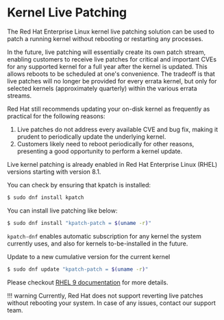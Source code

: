 # Kernel Live Patching
The Red Hat Enterprise Linux kernel live patching solution can be used to patch a running kernel without rebooting or restarting any processes.

In the future, live patching will essentially create its own patch stream, enabling customers to receive live patches for critical and important CVEs for any supported kernel for a full year after the kernel is updated. This allows reboots to be scheduled at one's convenience. The tradeoff is that live patches will no longer be provided for every errata kernel, but only for selected kernels (approximately quarterly) within the various errata streams.

Red Hat still recommends updating your on-disk kernel as frequently as practical for the following reasons:

1. Live patches do not address every available CVE and bug fix, making it prudent to periodically update the underlying kernel.
2. Customers likely need to reboot periodically for other reasons, presenting a good opportunity to perform a kernel update.

Live kernel patching is already enabled in Red Hat Enterprise Linux (RHEL) versions starting with version 8.1.

You can check by ensuring that kpatch is installed:
``` bash
$ sudo dnf install kpatch
```

You can install live patching like below:
``` bash
$ sudo dnf install "kpatch-patch = $(uname -r)"
```

`kpatch-dnf` enables automatic subscription for any kernel the system currently uses, and also for kernels to-be-installed in the future.

Update to a new cumulative version for the current kernel

``` bash
$ sudo dnf update "kpatch-patch = $(uname -r)"
```

Please checkout [RHEL 9 documentation](https://docs.redhat.com/en/documentation/red_hat_enterprise_linux/9/html/managing_monitoring_and_updating_the_kernel/applying-patches-with-kernel-live-patching_managing-monitoring-and-updating-the-kernel#components-of-kernel-live-patching_applying-patches-with-kernel-live-patching) for more details.

!!! warning
Currently, Red Hat does not support reverting live patches without rebooting your system. In case of any issues, contact our support team.
